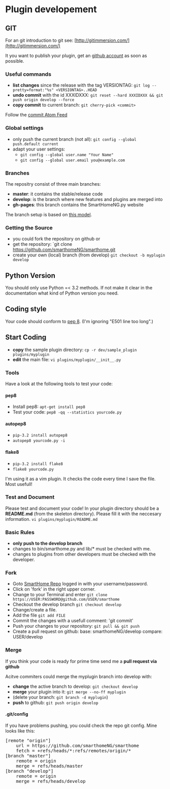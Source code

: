 
# Plugin developement

## GIT

For an git introduction to git see: [http://gitimmersion.com/](http://gitimmersion.com/)

It you want to publish your plugin, get an [github account](https://github.com/users) as soon as possible.

### Useful commands
   * __list changes__ since the release with the tag VERSIONTAG: `git log --pretty=format:"%s" <VERSIONTAG>..HEAD`
   * __undo commit__ with the id XXXIDXXX: `git reset --hard XXXIDXXX && git push origin develop --force`
   * __copy commit__ to current branch: `git cherry-pick <commit>`

   Follow the [commit Atom Feed](https://github.com/smarthomeNG/smarthome/commits/develop.atom)

### Global settings
   * only push the current branch (not all): `git config --global push.default current`
   * adapt your user settings:
      * `git config --global user.name "Your Name"`
      * `git config --global user.email you@example.com`

### Branches
The repositry consist of three main branches:

  * __master__: it contains the stable/release code
  * __develop__: is the branch where new features and plugins are merged into
  * __gh-pages__: this branch contains the SmartHomeNG.py website 

The branch setup is based on [this model](http://nvie.com/posts/a-successful-git-branching-model/).

### Getting the Source
  * you could fork the repository on github or
  * get the repository: `git clone https://github.com/smarthomeNG/smarthome.git
  * create your own (local) branch (from develop) `git checkout -b myplugin develop`

## Python Version
You should only use Python =< 3.2 methods. If not make it clear in the documentation what kind of Python version you need.

## Coding style
Your code should conform to [pep 8](http://www.python.org/dev/peps/pep-0008/). (I'm ignoring "E501 line too long".)

## Start Coding
   * __copy__ the sample plugin directory: `cp -r dev/sample_plugin plugins/myplugin`
   * __edit__ the main file: `vi plugins/myplugin/__init__.py`

### Tools
Have a look at the following tools to test your code:

#### pep8
   * Install pep8: `apt-get install pep8` 
   * Test your code: `pep8 -qq --statistics yourcode.py`

#### autopep8
   * `pip-3.2 install autopep8`
   * `autopep8 yourcode.py -i`

#### flake8
   * `pip-3.2 install flake8`
   * `flake8 yourcode.py`

I'm using it as a vim plugin. It checks the code every time I save the file. Most usefull!

### Test and Document
Please test and document your code!
In your plugin directory should be a __README.md__ (from the skeleton directory). Please fill it with the neccesary information. `vi plugins/myplugin/README.md`

### Basic Rules
   * __only push to the develop branch__
   * changes to bin/smarthome.py and lib/\* must be checked with me.
   * changes to plugins from other developers must be checked with the developer.

### Fork
   * Goto [SmartHome Repo](https://github.com/smarthomeNG/smarthome) logged in with your username/password.
   * Click on 'fork' in the right upper corner.
   * Change to your Terminal and enter `git clone https://USER:PASSWORD@github.com/USER/smarthome`
   * Checkout the develop branch `git checkout develop`
   * Change/create a file.
   * Add the file `git add FILE`
   * Commit the changes with a usefull comment: 'git commit'
   * Push your changes to your repository: `git pull && git push`
   * Create a pull request on github: base: smarthomeNG/develop  compare: USER/develop


### Merge
If you think your code is ready for prime time send me a __pull request via github__ 

Acitve commiters could merge the myplugin branch into develop with:

   * __change__ the active branch to develop: `git checkout develop`
   * __merge__ your plugin into it: `git merge --no-ff myplugin`
   * (delete your branch: `git branch -d myplugin`)
   * __push__ to github: `git push origin develop`

#### .git/config
If you have problems pushing, you could check the repo git config. Mine looks like this:
<pre>
[remote "origin"]
    url = https://github.com/smarthomeNG/smarthome
    fetch = +refs/heads/*:refs/remotes/origin/*
[branch "master"]
    remote = origin
    merge = refs/heads/master
[branch "develop"]
    remote = origin
    merge = refs/heads/develop
</pre>
